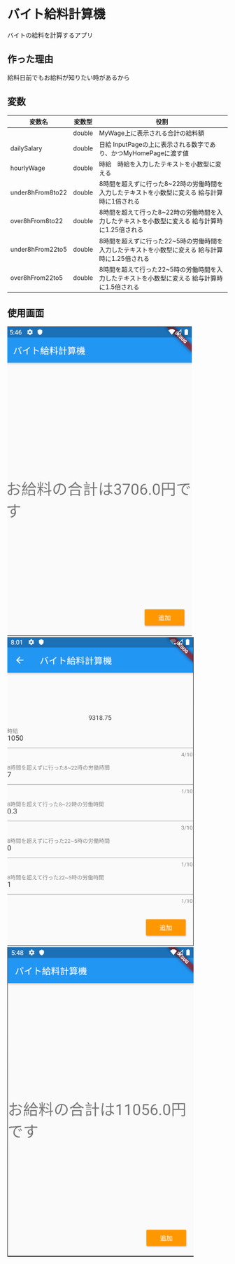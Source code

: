# バイト給料計算機

バイトの給料を計算するアプリ

## 作った理由

給料日前でもお給料が知りたい時があるから

## 変数

|変数名  |変数型  |役割  |
|---|---|---|
||double|MyWage上に表示される合計の給料額|
|dailySalary|double  |日給 InputPageの上に表示される数字であり、かつMyHomePageに渡す値|
|hourlyWage|double|時給　時給を入力したテキストを小数型に変える|
|under8hFrom8to22|double|8時間を超えずに行った8~22時の労働時間を入力したテキストを小数型に変える 給与計算時に1倍される|
|over8hFrom8to22|double|8時間を超えて行った8~22時の労働時間を入力したテキストを小数型に変える 給与計算時に1.25倍される|
|under8hFrom22to5|double|8時間を超えずに行った22~5時の労働時間を入力したテキストを小数型に変える 給与計算時に1.25倍される|
|over8hFrom22to5|double|8時間を超えて行った22~5時の労働時間を入力したテキストを小数型に変える 給与計算時に1.5倍される|

## 使用画面

![1](img/画面1.png)
![2](img/画面2.png)
![3](img/画面3.png)

